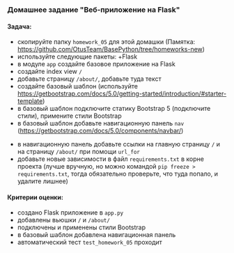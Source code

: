 ### Домашнее задание "Веб-приложение на Flask"
#### Задача:
+ скопируйте папку `homework_05` для этой домашки (Памятка: https://github.com/OtusTeam/BasePython/tree/homeworks-new)
+ используйте следующие пакеты:
  +Flask
+ в модуле `app` создайте базовое приложение на Flask
+ создайте index view `/`
+ добавьте страницу `/about/`, добавьте туда текст
+ создайте базовый шаблон (используйте https://getbootstrap.com/docs/5.0/getting-started/introduction/#starter-template)
+ в базовый шаблон подключите статику Bootstrap 5 (подключите стили), примените стили Bootstrap
+ в базовый шаблон добавьте навигационную панель `nav` (https://getbootstrap.com/docs/5.0/components/navbar/)
- в навигационную панель добавьте ссылки на главную страницу `/` и на страницу `/about/` при помощи `url_for`
- добавьте новые зависимости в файл `requirements.txt` в корне проекта 
  (лучше вручную, но можно командой `pip freeze > requirements.txt`, тогда обязательно проверьте, что туда попало, и удалите лишнее)
#### Критерии оценки:
- создано Flask приложение в `app.py`
- добавлены вьюшки `/` и `/about/`
- подключены и применены стили Bootstrap
- в базовый шаблон добавлена навигационная панель
- автоматический тест `test_homework_05` проходит

